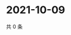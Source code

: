 # 2021-10-09

共 0 条

<!-- BEGIN WEIBO -->
<!-- 最后更新时间 Sat Oct 09 2021 17:08:00 GMT+0800 (China Standard Time) -->

<!-- END WEIBO -->
